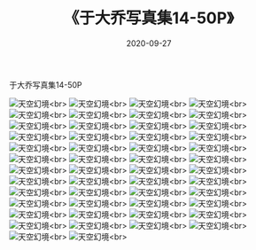 ﻿---
layout: post
title: 《于大乔写真集14-50P》
date: 2020-09-27
img: http://photo.orgx.cf/性感/2020/于大乔写真集14-50P/000.jpg
tags: [美女,性感,泳衣]
---

于大乔写真集14-50P



![天空幻境](http://photo.orgx.cf/性感/2020/于大乔写真集14-50P/001.jpg''天空幻境'')<br>
![天空幻境](http://photo.orgx.cf/性感/2020/于大乔写真集14-50P/002.jpg''天空幻境'')<br>
![天空幻境](http://photo.orgx.cf/性感/2020/于大乔写真集14-50P/003.jpg''天空幻境'')<br>
![天空幻境](http://photo.orgx.cf/性感/2020/于大乔写真集14-50P/004.jpg''天空幻境'')<br>
![天空幻境](http://photo.orgx.cf/性感/2020/于大乔写真集14-50P/005.jpg''天空幻境'')<br>
![天空幻境](http://photo.orgx.cf/性感/2020/于大乔写真集14-50P/006.jpg''天空幻境'')<br>
![天空幻境](http://photo.orgx.cf/性感/2020/于大乔写真集14-50P/007.jpg''天空幻境'')<br>
![天空幻境](http://photo.orgx.cf/性感/2020/于大乔写真集14-50P/008.jpg''天空幻境'')<br>
![天空幻境](http://photo.orgx.cf/性感/2020/于大乔写真集14-50P/009.jpg''天空幻境'')<br>
![天空幻境](http://photo.orgx.cf/性感/2020/于大乔写真集14-50P/010.jpg''天空幻境'')<br>
![天空幻境](http://photo.orgx.cf/性感/2020/于大乔写真集14-50P/011.jpg''天空幻境'')<br>
![天空幻境](http://photo.orgx.cf/性感/2020/于大乔写真集14-50P/012.jpg''天空幻境'')<br>
![天空幻境](http://photo.orgx.cf/性感/2020/于大乔写真集14-50P/013.jpg''天空幻境'')<br>
![天空幻境](http://photo.orgx.cf/性感/2020/于大乔写真集14-50P/014.jpg''天空幻境'')<br>
![天空幻境](http://photo.orgx.cf/性感/2020/于大乔写真集14-50P/015.jpg''天空幻境'')<br>
![天空幻境](http://photo.orgx.cf/性感/2020/于大乔写真集14-50P/016.jpg''天空幻境'')<br>
![天空幻境](http://photo.orgx.cf/性感/2020/于大乔写真集14-50P/017.jpg''天空幻境'')<br>
![天空幻境](http://photo.orgx.cf/性感/2020/于大乔写真集14-50P/018.jpg''天空幻境'')<br>
![天空幻境](http://photo.orgx.cf/性感/2020/于大乔写真集14-50P/019.jpg''天空幻境'')<br>
![天空幻境](http://photo.orgx.cf/性感/2020/于大乔写真集14-50P/020.jpg''天空幻境'')<br>
![天空幻境](http://photo.orgx.cf/性感/2020/于大乔写真集14-50P/021.jpg''天空幻境'')<br>
![天空幻境](http://photo.orgx.cf/性感/2020/于大乔写真集14-50P/022.jpg''天空幻境'')<br>
![天空幻境](http://photo.orgx.cf/性感/2020/于大乔写真集14-50P/023.jpg''天空幻境'')<br>
![天空幻境](http://photo.orgx.cf/性感/2020/于大乔写真集14-50P/024.jpg''天空幻境'')<br>
![天空幻境](http://photo.orgx.cf/性感/2020/于大乔写真集14-50P/025.jpg''天空幻境'')<br>
![天空幻境](http://photo.orgx.cf/性感/2020/于大乔写真集14-50P/026.jpg''天空幻境'')<br>
![天空幻境](http://photo.orgx.cf/性感/2020/于大乔写真集14-50P/027.jpg''天空幻境'')<br>
![天空幻境](http://photo.orgx.cf/性感/2020/于大乔写真集14-50P/028.jpg''天空幻境'')<br>
![天空幻境](http://photo.orgx.cf/性感/2020/于大乔写真集14-50P/029.jpg''天空幻境'')<br>
![天空幻境](http://photo.orgx.cf/性感/2020/于大乔写真集14-50P/030.jpg''天空幻境'')<br>
![天空幻境](http://photo.orgx.cf/性感/2020/于大乔写真集14-50P/031.jpg''天空幻境'')<br>
![天空幻境](http://photo.orgx.cf/性感/2020/于大乔写真集14-50P/032.jpg''天空幻境'')<br>
![天空幻境](http://photo.orgx.cf/性感/2020/于大乔写真集14-50P/033.jpg''天空幻境'')<br>
![天空幻境](http://photo.orgx.cf/性感/2020/于大乔写真集14-50P/034.jpg''天空幻境'')<br>
![天空幻境](http://photo.orgx.cf/性感/2020/于大乔写真集14-50P/035.jpg''天空幻境'')<br>
![天空幻境](http://photo.orgx.cf/性感/2020/于大乔写真集14-50P/036.jpg''天空幻境'')<br>
![天空幻境](http://photo.orgx.cf/性感/2020/于大乔写真集14-50P/037.jpg''天空幻境'')<br>
![天空幻境](http://photo.orgx.cf/性感/2020/于大乔写真集14-50P/038.jpg''天空幻境'')<br>
![天空幻境](http://photo.orgx.cf/性感/2020/于大乔写真集14-50P/039.jpg''天空幻境'')<br>
![天空幻境](http://photo.orgx.cf/性感/2020/于大乔写真集14-50P/040.jpg''天空幻境'')<br>
![天空幻境](http://photo.orgx.cf/性感/2020/于大乔写真集14-50P/041.jpg''天空幻境'')<br>
![天空幻境](http://photo.orgx.cf/性感/2020/于大乔写真集14-50P/042.jpg''天空幻境'')<br>
![天空幻境](http://photo.orgx.cf/性感/2020/于大乔写真集14-50P/043.jpg''天空幻境'')<br>
![天空幻境](http://photo.orgx.cf/性感/2020/于大乔写真集14-50P/044.jpg''天空幻境'')<br>
![天空幻境](http://photo.orgx.cf/性感/2020/于大乔写真集14-50P/045.jpg''天空幻境'')<br>
![天空幻境](http://photo.orgx.cf/性感/2020/于大乔写真集14-50P/046.jpg''天空幻境'')<br>
![天空幻境](http://photo.orgx.cf/性感/2020/于大乔写真集14-50P/047.jpg''天空幻境'')<br>
![天空幻境](http://photo.orgx.cf/性感/2020/于大乔写真集14-50P/048.jpg''天空幻境'')<br>
![天空幻境](http://photo.orgx.cf/性感/2020/于大乔写真集14-50P/049.jpg''天空幻境'')<br>
![天空幻境](http://photo.orgx.cf/性感/2020/于大乔写真集14-50P/050.jpg''天空幻境'')<br>